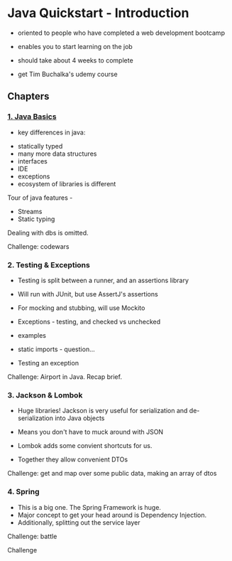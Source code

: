 # Java Quickstart - Introduction

* oriented to people who have completed a web development bootcamp
* enables you to start learning on the job
* should take about 4 weeks to complete

* get Tim Buchalka's udemy course

## Chapters

### [1. Java Basics](https://github.com/oscar-barlow/java-quickstart/tree/master/1-basics)
* key differences in java:
- statically typed
- many more data structures
- interfaces
- IDE
- exceptions
- ecosystem of libraries is different

Tour of java features -

* Streams
* Static typing

Dealing with dbs is omitted.

Challenge: codewars
 
### 2. Testing & Exceptions

* Testing is split between a runner, and an assertions library
* Will run with JUnit, but use AssertJ's assertions
* For mocking and stubbing, will use Mockito
* Exceptions - testing, and checked vs unchecked

* examples

- static imports - question...

* Testing an exception

Challenge: Airport in Java. Recap brief.

### 3. Jackson & Lombok

* Huge libraries! Jackson is very useful for serialization and de-serialization into Java objects
* Means you don't have to muck around with JSON

* Lombok adds some convient shortcuts for us.

* Together they allow convenient DTOs

Challenge: get and map over some public data, making an array of dtos

### 4. Spring

* This is a big one. The Spring Framework is huge. 
* Major concept to get your head around is Dependency Injection.
* Additionally, splitting out the service layer

Challenge: battle

Challenge
